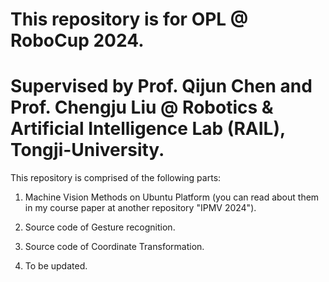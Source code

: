 # This repository is for OPL @ RoboCup 2024. 

# Supervised by Prof. Qijun Chen and Prof. Chengju Liu @ Robotics & Artificial Intelligence Lab (RAIL), Tongji-University.


This repository is comprised of the following parts:

1. Machine Vision Methods on Ubuntu Platform (you can read about them in my course paper at another repository "IPMV 2024").

2. Source code of Gesture recognition.

3. Source code of Coordinate Transformation.

4. To be updated.
